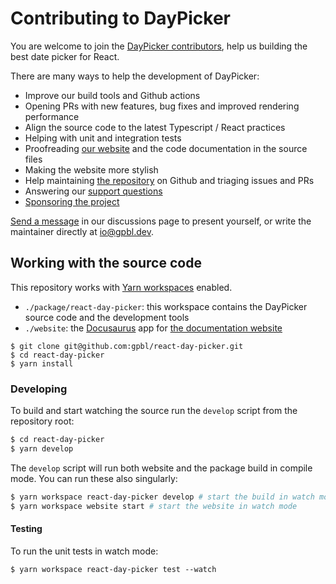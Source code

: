 # Contributing to DayPicker

You are welcome to join the [DayPicker
contributors](https://github.com/gpbl/react-day-picker/graphs/contributors),
help us building the best date picker for React.

There are many ways to help the development of DayPicker:

- Improve our build tools and Github actions
- Opening PRs with new features, bug fixes and improved rendering performance
- Align the source code to the latest Typescript / React practices
- Helping with unit and integration tests
- Proofreading [our website](http://react-day-picker-next.netlify.app) and the
  code documentation in the source files
- Making the website more stylish
- Help maintaining [the repository](https://github.com/gpbl/react-day-picker) on Github and triaging issues and PRs
- Answering our [support questions](https://github.com/gpbl/react-day-picker/discussions/categories/support)
- [Sponsoring the project](https://github.com/sponsors/gpbl)

[Send a
message](https://github.com/gpbl/react-day-picker/discussions)
in our discussions page to present yourself, or write the maintainer directly at
[io@gpbl.dev](mailto:io@gpbl.dev).

## Working with the source code

This repository works with [Yarn workspaces](https://yarnpkg.com/features/workspaces) enabled.

- `./package/react-day-picker`: this workspace contains the DayPicker source code and the development tools
- `./website`: the [Docusaurus](http://v2.docusaurus.io) app for [the documentation website](http://react-day-picker-next.netlify.app)

```
$ git clone git@github.com:gpbl/react-day-picker.git
$ cd react-day-picker
$ yarn install
```

### Developing

To build and start watching the source run the `develop` script from the repository root:

```bash
$ cd react-day-picker
$ yarn develop
```

The `develop` script will run both website and the package build in compile mode. You can run these also singularly:

```bash
$ yarn workspace react-day-picker develop # start the build in watch mode
$ yarn workspace website start # start the website in watch mode
```

#### Testing

To run the unit tests in watch mode:

```
$ yarn workspace react-day-picker test --watch
```
